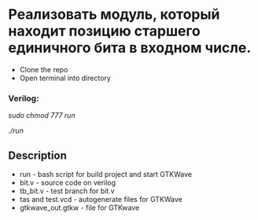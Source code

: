 # Реализовать модуль, который находит позицию старшего единичного бита в входном числе.

* Clone the repo
* Open terminal into directory

### Verilog:
*sudo chmod 777 run*

*./run*

## Description
* run - bash script for build project and start GTKWave
* bit.v - source code on verilog
* tb_bit.v - test branch for bit.v
* tas and test.vcd - autogenerate files for GTKWave
* gtkwave_out.gtkw - file for GTKwave 

